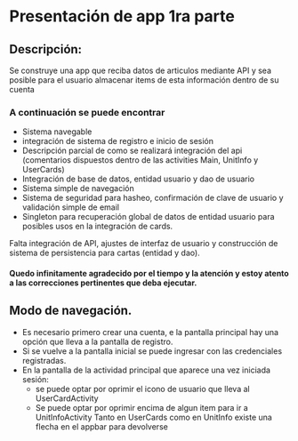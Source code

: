 # Presentación de app 1ra parte
## Descripción:
Se construye una app que reciba datos de articulos mediante API y sea posible para el usuario almacenar items
de esta información dentro de su cuenta

### A continuación se puede encontrar
* Sistema navegable
* integración de sistema de registro e inicio de sesión
* Descripción parcial de como se realizará integración del api (comentarios dispuestos dentro de las activities Main, UnitInfo y UserCards)
* Integración de base de datos, entidad usuario y dao de usuario
* Sistema simple de navegación
* Sistema de seguridad para hasheo, confirmación de clave de usuario y validación simple de email
* Singleton para recuperación global de datos de entidad usuario para posibles usos en la integración de cards.

Falta integración de API, ajustes de interfaz de usuario y construcción de sistema de persistencia para cartas (entidad y dao).

#### Quedo infinitamente agradecido por el tiempo y la atención y estoy atento a las correcciones pertinentes que deba ejecutar.


## Modo de navegación.
* Es necesario primero crear una cuenta, e la pantalla principal hay una opción que lleva a la pantalla de registro.
* Si se vuelve a la pantalla inicial se puede ingresar con las credenciales registradas.
* En la pantalla de la actividad principal que aparece una vez iniciada sesión:
  - se puede optar por oprimir el icono de usuario que lleva al UserCardActivity
  - Se puede optar por oprimir encima de algun item para ir a UnitInfoActivity
Tanto en UserCards como en UnitInfo existe una flecha en el appbar para devolverse
